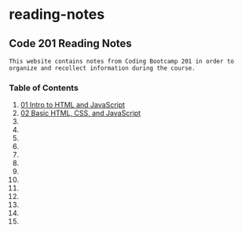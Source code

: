 # reading-notes
## Code 201 Reading Notes

```
This website contains notes from Coding Bootcamp 201 in order to organize and recollect information during the course.
```

### Table of Contents
1. [01 Intro to HTML and JavaScript](class-01.md)
2. [02 Basic HTML, CSS, and JavaScript](class-02.md)
3.
4.
5.
6.
7.
8.
9.
10.
11.
12.
13.
14.
15.

